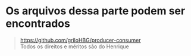 # Os arquivos dessa parte podem ser encontrados

> https://github.com/griloHBG/producer-consumer <br>
 Todos os direitos e méritos são do Henrique

